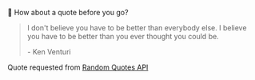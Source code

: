 📣 How about a quote before you go?

> I don't believe you have to be better than everybody else. I believe you have to be better than you ever thought you could be.
>
> <p>- Ken Venturi</p>

Quote requested from [Random Quotes API](https://github.com/lukePeavey/quotable)
